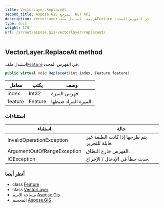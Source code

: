 ```yaml
---
title: VectorLayer.ReplaceAt
second_title: Aspose.GIS لمرجع .NET API
description: VectorLayer طريقة. استبدل ملفFeature في الفهرس المحدد.
type: docs
weight: 170
url: /ar/net/aspose.gis/vectorlayer/replaceat/
---
```

## VectorLayer.ReplaceAt method

استبدل ملف[`Feature`](../../feature/) في الفهرس المحدد.

```csharp
public virtual void ReplaceAt(int index, Feature feature)
```

| معامل | يكتب | وصف |
| --- | --- | --- |
| index | Int32 | فهرس الميزة. |
| feature | Feature | الميزة المراد ضبطها. |

### استثناءات

| استثناء | حالة |
| --- | --- |
| InvalidOperationException | يتم طرحها إذا كانت الطبقة غير قابلة للتحرير. |
| ArgumentOutOfRangeException | الفهرس خارج النطاق. |
| IOException | حدث خطأ في الإدخال / الإخراج. |

### أنظر أيضا

* class [Feature](../../feature/)
* class [VectorLayer](../)
* مساحة الاسم [Aspose.Gis](../../vectorlayer/)
* المجسم [Aspose.GIS](../../../)


